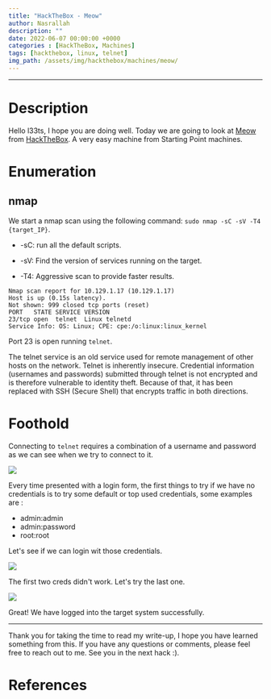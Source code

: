 ```yaml
---
title: "HackTheBox - Meow"
author: Nasrallah
description: ""
date: 2022-06-07 00:00:00 +0000
categories : [HackTheBox, Machines]
tags: [hackthebox, linux, telnet]
img_path: /assets/img/hackthebox/machines/meow/
---
```


<div align="center"> <script src="https://www.hackthebox.eu/badge/565048"></script> </div>

---


# **Description**

Hello l33ts, I hope you are doing well. Today we are going to look at [Meow](https://app.hackthebox.com/starting-point?tier=0) from [HackTheBox](https://www.hackthebox.com). A very easy machine from Starting Point machines.

# **Enumeration**
## nmap

We start a nmap scan using the following command: `sudo nmap -sC -sV -T4 {target_IP}`.

- -sC: run all the default scripts.

- -sV: Find the version of services running on the target.

- -T4: Aggressive scan to provide faster results.

```Terminal
Nmap scan report for 10.129.1.17 (10.129.1.17)
Host is up (0.15s latency).
Not shown: 999 closed tcp ports (reset)
PORT   STATE SERVICE VERSION
23/tcp open  telnet  Linux telnetd
Service Info: OS: Linux; CPE: cpe:/o:linux:linux_kernel
```

Port 23 is open running `telnet`.

The telnet service is an old service used for remote management of other hosts on the network. Telnet is inherently insecure. Credential information (usernames and passwords) submitted through telnet is not encrypted and is therefore vulnerable to identity theft. Because of that, it has been replaced with SSH (Secure Shell) that encrypts traffic in both directions.

# **Foothold**

Connecting to `telnet` requires a combination of a username and password as we can see when we try to connect to it.

![](1.png)

Every time presented with a login form, the first things to try if we have no credentials is to try some default or top used credentials, some examples are :
 - admin:admin
 - admin:password
 - root:root

Let's see if we can login wit those credentials.

![](2.png)

The first two creds didn't work. Let's try the last one.

![](3.png)

Great! We have logged into the target system successfully.

---

Thank you for taking the time to read my write-up, I hope you have learned something from this. If you have any questions or comments, please feel free to reach out to me. See you in the next hack :).

# References
